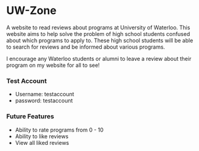 # UW-Zone

A website to read reviews about programs at University of Waterloo. This website aims to help solve the problem of high school students confused about which programs to apply to. These high school students will be able to search for reviews and be informed about various programs.

I encourage any Waterloo students or alumni to leave a review about their program on my website for all to see!

### Test Account
* Username: testaccount
* password: testaccount

### Future Features
* Ability to rate programs from 0 - 10
* Ability to like reviews
* View all liked reviews
